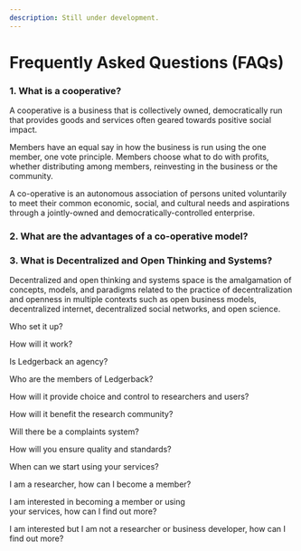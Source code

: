 ```yaml
---
description: Still under development.
---
```


# Frequently Asked Questions \(FAQs\)

### 1. What is a cooperative? 

A cooperative is a business that is collectively owned, democratically run that provides goods and services often geared towards positive social impact. 

Members have an equal say in how the business is run using the one member, one vote principle. Members choose what to do with profits, whether distributing among members, reinvesting in the business or the community.

A co-operative is an autonomous association of persons united voluntarily to meet their common economic, social, and cultural needs and aspirations through a jointly-owned and democratically-controlled enterprise.

### 2. What are the advantages of a co-operative model? 

### 3. What is Decentralized and Open Thinking and Systems?

Decentralized and open thinking and systems space is the amalgamation of concepts, models, and paradigms related to the practice of decentralization and openness in multiple contexts such as open business models, decentralized internet, decentralized social networks, and open science.

Who set it up? 

How will it work? 

Is Ledgerback an agency? 

Who are the members of Ledgerback? 

How will it provide choice and control to researchers and users? 

How will it benefit the research community? 

Will there be a complaints system? 

How will you ensure quality and standards? 

When can we start using your services? 

I am a researcher, how can I become a member? 

I am interested in becoming a member or using  
your services, how can I find out more? 

I am interested but I am not a researcher or business developer, how can I find out more? 





